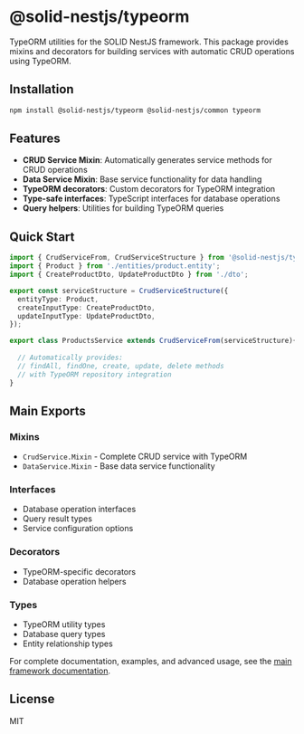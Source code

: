 # @solid-nestjs/typeorm

TypeORM utilities for the SOLID NestJS framework. This package provides mixins and decorators for building services with automatic CRUD operations using TypeORM.

## Installation

```bash
npm install @solid-nestjs/typeorm @solid-nestjs/common typeorm
```

## Features

- **CRUD Service Mixin**: Automatically generates service methods for CRUD operations
- **Data Service Mixin**: Base service functionality for data handling
- **TypeORM decorators**: Custom decorators for TypeORM integration
- **Type-safe interfaces**: TypeScript interfaces for database operations
- **Query helpers**: Utilities for building TypeORM queries

## Quick Start

```typescript
import { CrudServiceFrom, CrudServiceStructure } from '@solid-nestjs/typeorm';
import { Product } from './entities/product.entity';
import { CreateProductDto, UpdateProductDto } from './dto';

export const serviceStructure = CrudServiceStructure({
  entityType: Product,
  createInputType: CreateProductDto,
  updateInputType: UpdateProductDto,
});

export class ProductsService extends CrudServiceFrom(serviceStructure){
  
  // Automatically provides:
  // findAll, findOne, create, update, delete methods
  // with TypeORM repository integration
}
```

## Main Exports

### Mixins
- `CrudService.Mixin` - Complete CRUD service with TypeORM
- `DataService.Mixin` - Base data service functionality

### Interfaces
- Database operation interfaces
- Query result types
- Service configuration options

### Decorators
- TypeORM-specific decorators
- Database operation helpers

### Types
- TypeORM utility types
- Database query types
- Entity relationship types

For complete documentation, examples, and advanced usage, see the [main framework documentation](https://github.com/solid-nestjs/framework).

## License

MIT
